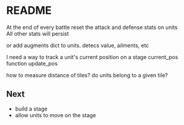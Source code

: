 # README 

At the end of every battle reset the attack and defense stats on units  
All other stats will persist

or add augments dict to units. detecs value, ailments, etc


I need a way to track a unit's current position on a stage
current_pos
function update_pos

how to measure distance of tiles?
do units belong to a given tile?

## Next

- build a stage 
- allow units to move on the stage